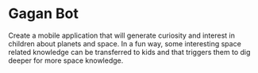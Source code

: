 # Gagan Bot

Create a mobile application that will generate curiosity and interest in children about planets and space. In a fun way, some interesting space related knowledge can be transferred to kids and that triggers them to dig deeper for more space knowledge.
